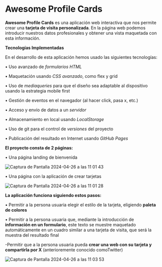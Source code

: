 # Awesome Profile Cards

**Awesome Profile Cards** es una aplicación web interactiva que nos permite crear una **tarjeta de visita personalizada**. En la página web podemos introducir nuestros datos profesionales y obtener una vista maquetada con esta información.

**Tecnologías Implementadas**

En el desarrollo de esta aplicación hemos usado las siguientes tecnologías:

•	Uso avanzado de _formularios HTML_

•	Maquetación usando _CSS avanzado_, como flex y grid

•	Uso de _mediaqueries_ para que el diseño sea adaptable al dispositivo usando la estrategia mobile first

•	Gestión de eventos en el navegador (al hacer click, pasa x, etc.)

•	Acceso y envío de datos a un _servidor_

•	Almacenamiento en local usando _LocalStorage_

•	Uso de git para el control de _versiones_ del proyecto

•	Publicación del resultado en Internet usando _GitHub Pages_

**El proyecto consta de 2 páginas:**

•	Una página landing de bienvenida

![Captura de Pantalla 2024-04-26 a las 11 01 43](https://github.com/elena-alcaraz/project-promo-x-module-2-team-2/assets/156465486/1226d9bc-ddfc-449d-81cf-251cc69db28c)

•	Una página con la aplicación de crear tarjetas

![Captura de Pantalla 2024-04-26 a las 11 01 28](https://github.com/elena-alcaraz/project-promo-x-module-2-team-2/assets/156465486/742f6eb6-6c5b-4e0b-9d72-29233043742b)


**La aplicación funciona siguiendo estos pasos:**

•	Permitir a la persona usuaria elegir el estilo de la tarjeta, eligiendo **paleta de colores**

•	Permitir a la persona usuaria que, mediante la introducción de **información en un formulario**, este texto se muestre maquetado automáticamente en un cuadro similar a una tarjeta de visita, que será la muestra del resultado final

-Permitir que a la persona usuaria pueda **crear una web con su tarjeta y compartirla por X** (anterioremente conocido comoTwitter)

![Captura de Pantalla 2024-04-26 a las 11 03 53](https://github.com/elena-alcaraz/project-promo-x-module-2-team-2/assets/156465486/46243dad-5a9e-4d40-9efd-310bdc77ff49)



